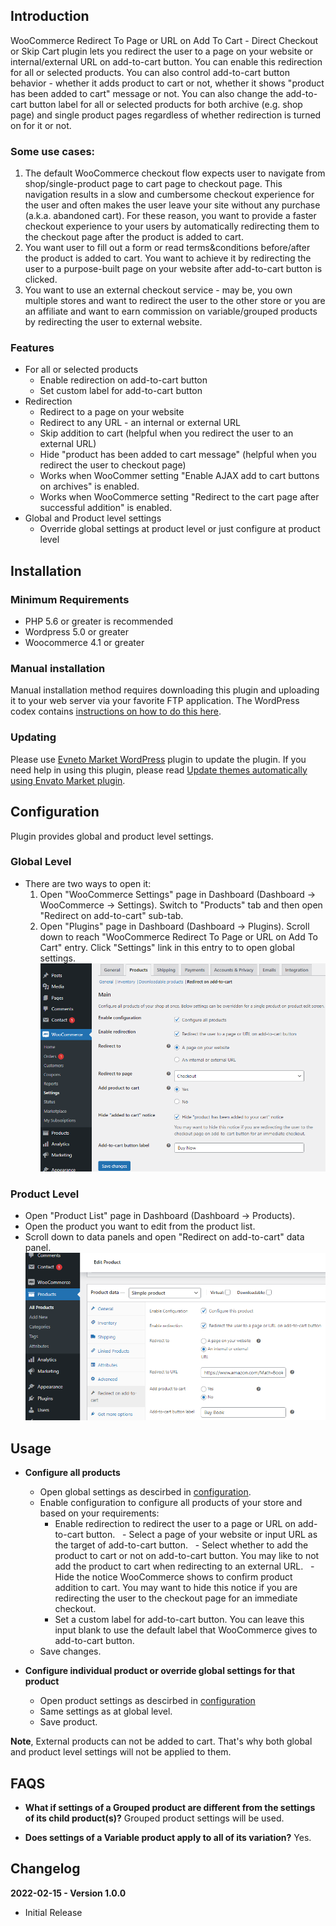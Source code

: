 ## Introduction

WooCommerce Redirect To Page or URL on Add To Cart - Direct Checkout or Skip Cart plugin lets you redirect the user to a page on your website or internal/external URL on add-to-cart button. You can enable this redirection for all or selected products. You can also control add-to-cart button behavior - whether it adds product to cart or not, whether it shows "product has been added to cart" message or not. You can also change the add-to-cart button label for all or selected products for both archive (e.g. shop page) and single product pages regardless of whether redirection is turned on for it or not.

### Some use cases:

1. The default WooCommerce checkout flow expects user to navigate from shop/single-product page to cart page to checkout page. This navigation results in a slow and cumbersome checkout experience for the user and often makes the user leave your site without any purchase (a.k.a. abandoned cart). For these reason, you want to provide a faster checkout experience to your users by automatically redirecting them to the checkout page after the product is added to cart.
2. You want user to fill out a form or read terms&conditions before/after the product is added to cart. You want to achieve it by redirecting the user to a purpose-built page on your website after add-to-cart button is clicked.
3. You want to use an external checkout service - may be, you own multiple stores and want to redirect the user to the other store or you are an affiliate and want to earn commission on variable/grouped products by redirecting the user to external website.

### Features

- For all or selected products
  - Enable redirection on add-to-cart button
  - Set custom label for add-to-cart button
- Redirection
  - Redirect to a page on your website
  - Redirect to any URL - an internal or external URL
  - Skip addition to cart (helpful when you redirect the user to an external URL)
  - Hide "product has been added to cart message" (helpful when you redirect the user to checkout page)
  - Works when WooCommer setting "Enable AJAX add to cart buttons on archives" is enabled.
  - Works when WooCommerce setting "Redirect to the cart page after successful addition" is enabled.
- Global and Product level settings
    - Override global settings at product level or just configure at product level

## Installation

### Minimum Requirements

- PHP 5.6 or greater is recommended
- Wordpress 5.0 or greater
- Woocommerce 4.1 or greater

### Manual installation

Manual installation method requires downloading this plugin and uploading it to your web server via your favorite FTP application. The WordPress codex contains [instructions on how to do this here](https://wordpress.org/support/article/managing-plugins/#manual-plugin-installation).

### Updating

Please use [Evneto Market WordPress](https://envato.com/market-plugin/) plugin to update the plugin. If you need help in using this plugin, please read [Update themes automatically using Envato Market plugin](https://seventhqueen.com/support/general/article/update-themes-automatically-using-envato-market-plugin).

## Configuration

Plugin provides global and product level settings.

### Global Level

- There are two ways to open it:
  1. Open "WooCommerce Settings" page in Dashboard (Dashboard -> WooCommerce -> Settings). Switch to "Products" tab and then open "Redirect on add-to-cart" sub-tab.
  2. Open "Plugins" page in Dashboard (Dashboard -> Plugins). Scroll down to reach "WooCommerce Redirect To Page or URL on Add To Cart" entry. Click "Settings" link in this entry to to open global settings.
![alt WooCommerce Redirect To Page or URL on Add To Cart - Direct Checkout or Skip Cart plugin settings - global level](images/global-settings-v1.png)

### Product Level

- Open "Product List" page in Dashboard (Dashboard -> Products).
- Open the product you want to edit from the product list.
- Scroll down to data panels and open "Redirect on add-to-cart" data panel.
![alt WooCommerce Redirect To Page or URL on Add To Cart - Direct Checkout or Skip Cart plugin settings - product level](images/product-settings-v1.png)

## Usage

- **Configure all products**
  - Open global settings as descirbed in [configuration](#global-level).
  - Enable configuration to configure all products of your store and based on your requirements:
    - Enable redirection to redirect the user to a page or URL on add-to-cart button.
    &nbsp;&nbsp;- Select a page of your website or input URL as the target of add-to-cart button.
    &nbsp;&nbsp;- Select whether to add the product to cart or not on add-to-cart button. You may like to not add the product to cart when redirecting to an external URL.
    &nbsp;&nbsp;- Hide the notice WooCommerce shows to confirm product addition to cart. You may want to hide this notice if you are redirecting the user to the checkout page for an immediate checkout.
    - Set a custom label for add-to-cart button. You can leave this input blank to use the default label that WooCommerce gives to add-to-cart button.
  - Save changes.

- **Configure individual product or override global settings for that product**
  - Open product settings as descirbed in [configuration](#product-level)
  - Same settings as at global level.
  - Save product.

**Note**, External products can not be added to cart. That's why both global and product level settings will not be applied to them.

## FAQS

- **What if settings of a Grouped product are different from the settings of its child product(s)?**
Grouped product settings will be used.

- **Does settings of a Variable product apply to all of its variation?**
Yes.

## Changelog

**2022-02-15 - Version 1.0.0**
  - Initial Release
